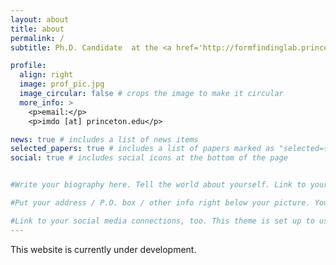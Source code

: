 ```yaml
---
layout: about
title: about
permalink: / 
subtitle: Ph.D. Candidate  at the <a href='http://formfindinglab.princeton.edu/'>Form Finding Lab</a> in Princeton University

profile:
  align: right
  image: prof_pic.jpg
  image_circular: false # crops the image to make it circular
  more_info: >
    <p>email:</p>
    <p>imdo [at] princeton.edu</p>

news: true # includes a list of news items
selected_papers: true # includes a list of papers marked as "selected={true}"
social: true # includes social icons at the bottom of the page


#Write your biography here. Tell the world about yourself. Link to your favorite [subreddit](http://reddit.com). You can put a picture in, too. The code is already in, just name your picture `prof_pic.jpg` and put it in the `img/` folder.

#Put your address / P.O. box / other info right below your picture. You can also disable any of these elements by editing `profile` property of the YAML header of your `_pages/about.md`. Edit `_bibliography/papers.bib` and Jekyll will render your [publications page](/al-folio/publications/) automatically.

#Link to your social media connections, too. This theme is set up to use [Font Awesome icons](https://fontawesome.com/) and [Academicons](https://jpswalsh.github.io/academicons/), like the ones below. Add your Facebook, Twitter, LinkedIn, Google Scholar, or just disable all of them.
---
```


This website is currently under development.